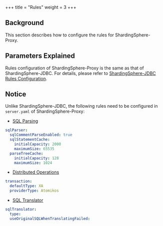 +++
title = "Rules"
weight = 3
+++

## Background

This section describes how to configure the rules for ShardingSphere-Proxy.

## Parameters Explained

Rules configuration of ShardingSphere-Proxy is the same as that of ShardingSphere-JDBC.
For details, please refer to [ShardingSphere-JDBC Rules Configuration](/en/user-manual/shardingsphere-jdbc/yaml-config/rules/).

## Notice

Unlike ShardingSphere-JDBC, the following rules need to be configured in `server.yaml` of ShardingSphere-Proxy:

* [SQL Parsing](/en/user-manual/shardingsphere-jdbc/yaml-config/rules/sql-parser/)
```yaml
sqlParser:
  sqlCommentParseEnabled: true
  sqlStatementCache:
    initialCapacity: 2000
    maximumSize: 65535
  parseTreeCache:
    initialCapacity: 128
    maximumSize: 1024
```
* [Distributed Operations](/en/user-manual/shardingsphere-jdbc/yaml-config/rules/transaction/)
```yaml
transaction:
  defaultType: XA
  providerType: Atomikos
```
* [SQL Translator](/cn/user-manual/shardingsphere-jdbc/yaml-config/rules/sql-translator/)
```yaml
sqlTranslator:
  type:
  useOriginalSQLWhenTranslatingFailed:
```
